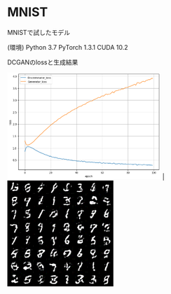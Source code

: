 # MNIST
MNISTで試したモデル

(環境)
Python 3.7 
PyTorch 1.3.1
CUDA 10.2


DCGANのlossと生成結果  

<img src=https://github.com/kyamada101/MNIST/blob/master/MNIST_DCGAN.png width=350pix> | <img src=https://github.com/kyamada101/MNIST/blob/master/DCGAN.gif>

